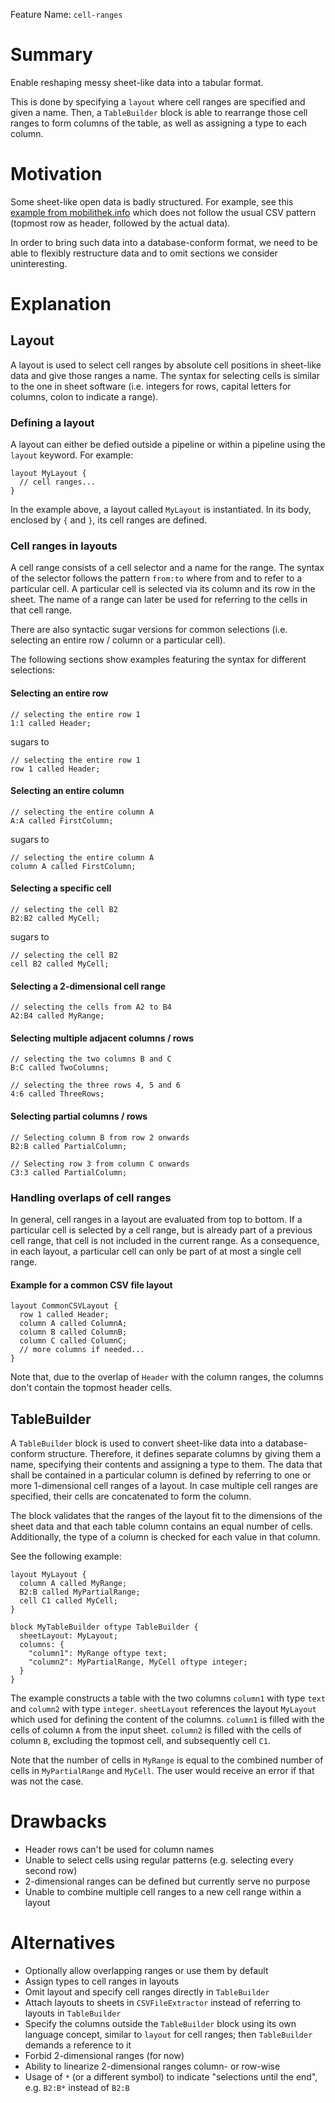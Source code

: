 Feature Name: `cell-ranges`

# Summary

Enable reshaping messy sheet-like data into a tabular format.

This is done by specifying a `layout` where cell ranges are specified and given a name. Then, a `TableBuilder` block is able to rearrange those cell ranges to form columns of the table, as well as assigning a type to each column.

# Motivation

Some sheet-like open data is badly structured. For example, see this [example from mobilithek.info](https://mobilithek.info/offers/-655945265921899037) which does not follow the usual CSV pattern (topmost row as header, followed by the actual data).

In order to bring such data into a database-conform format, we need to be able to flexibly restructure data and to omit sections we consider uninteresting.

# Explanation

## Layout

A layout is used to select cell ranges by absolute cell positions in sheet-like data and give those ranges a name. The syntax for selecting cells is similar to the one in sheet software (i.e. integers for rows, capital letters for columns, colon to indicate a range).

### Defining a layout

A layout can either be defied outside a pipeline or within a pipeline using the `layout` keyword. For example:

```jayvee
layout MyLayout {
  // cell ranges...
}
```

In the example above, a layout called `MyLayout` is instantiated. In its body, enclosed by `{` and `}`, its cell ranges are defined.

### Cell ranges in layouts

A cell range consists of a cell selector and a name for the range. The syntax of the selector follows the pattern `from:to` where from and to refer to a particular cell. A particular cell is selected via its column and its row in the sheet. The name of a range can later be used for referring to the cells in that cell range.

There are also syntactic sugar versions for common selections (i.e. selecting an entire row / column or a particular cell).

The following sections show examples featuring the syntax for different selections:

#### Selecting an entire row

```jayvee
// selecting the entire row 1
1:1 called Header;
```

sugars to

```jayvee
// selecting the entire row 1
row 1 called Header;
```

#### Selecting an entire column

```jayvee
// selecting the entire column A
A:A called FirstColumn;
```

sugars to

```jayvee
// selecting the entire column A
column A called FirstColumn;
```

#### Selecting a specific cell

```jayvee
// selecting the cell B2
B2:B2 called MyCell;
```

sugars to

```jayvee
// selecting the cell B2
cell B2 called MyCell;
```

#### Selecting a 2-dimensional cell range

```jayvee
// selecting the cells from A2 to B4
A2:B4 called MyRange;
```

#### Selecting multiple adjacent columns / rows

```jayvee
// selecting the two columns B and C
B:C called TwoColumns;

// selecting the three rows 4, 5 and 6
4:6 called ThreeRows;
```

#### Selecting partial columns / rows

```jayvee
// Selecting column B from row 2 onwards
B2:B called PartialColumn;

// Selecting row 3 from column C onwards
C3:3 called PartialColumn;
```

### Handling overlaps of cell ranges

In general, cell ranges in a layout are evaluated from top to bottom. If a particular cell is selected by a cell range, but is already part of a previous cell range, that cell is not included in the current range. As a consequence, in each layout, a particular cell can only be part of at most a single cell range.

#### Example for a common CSV file layout

```jayvee
layout CommonCSVLayout {
  row 1 called Header;
  column A called ColumnA;
  column B called ColumnB;
  column C called ColumnC;
  // more columns if needed...
}
```

Note that, due to the overlap of `Header` with the column ranges, the columns don't contain the topmost header cells.

## TableBuilder

A `TableBuilder` block is used to convert sheet-like data into a database-conform structure. Therefore, it defines separate columns by giving them a name, specifying their contents and assigning a type to them. The data that shall be contained in a particular column is defined by referring to one or more 1-dimensional cell ranges of a layout. In case multiple cell ranges are specified, their cells are concatenated to form the column.

The block validates that the ranges of the layout fit to the dimensions of the sheet data and that each table column contains an equal number of cells. Additionally, the type of a column is checked for each value in that column.

See the following example:

```jayvee
layout MyLayout {
  column A called MyRange;
  B2:B called MyPartialRange;
  cell C1 called MyCell;
}

block MyTableBuilder oftype TableBuilder {
  sheetLayout: MyLayout;
  columns: {
    "column1": MyRange oftype text;
    "column2": MyPartialRange, MyCell oftype integer;
  }
}
```

The example constructs a table with the two columns `column1` with type `text` and `column2` with type `integer`. `sheetLayout` references the layout `MyLayout` which used for defining the content of the columns. `column1` is filled with the cells of column `A` from the input sheet. `column2` is filled with the cells of column `B`, excluding the topmost cell, and subsequently cell `C1`.

Note that the number of cells in `MyRange` is equal to the combined number of cells in `MyPartialRange` and `MyCell`. The user would receive an error if that was not the case.

# Drawbacks

- Header rows can't be used for column names
- Unable to select cells using regular patterns (e.g. selecting every second row)
- 2-dimensional ranges can be defined but currently serve no purpose
- Unable to combine multiple cell ranges to a new cell range within a layout

# Alternatives

- Optionally allow overlapping ranges or use them by default
- Assign types to cell ranges in layouts
- Omit layout and specify cell ranges directly in `TableBuilder`
- Attach layouts to sheets in `CSVFileExtractor` instead of referring to layouts in `TableBuilder`
- Specify the columns outside the `TableBuilder` block using its own language concept, similar to `layout` for cell ranges; then `TableBuilder` demands a reference to it
- Forbid 2-dimensional ranges (for now)
- Ability to linearize 2-dimensional ranges column- or row-wise
- Usage of `*` (or a different symbol) to indicate "selections until the end", e.g. `B2:B*` instead of `B2:B`
